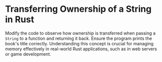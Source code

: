 # Transferring Ownership of a String in Rust

Modify the code to observe how ownership is transferred when passing a `String` to a function and returning it back. Ensure the program prints the book's title correctly. Understanding this concept is crucial for managing memory effectively in real-world Rust applications, such as in web servers or game development.